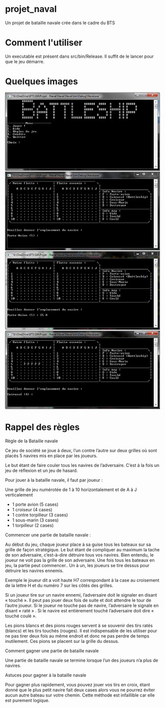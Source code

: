 # projet_naval
Un projet de bataille navale crée dans le cadre du BTS

# Comment l'utiliser

Un executable est présent dans src/bin/Release. Il suffit de le lancer pour que le jeu démarre.

# Quelques images

![menu naval](https://github.com/arandomdev247/projet_naval/blob/main/images/Naval_menu.PNG)
![menu naval utilisation 1](https://github.com/arandomdev247/projet_naval/blob/main/images/Naval.PNG)
![menu naval utilisation 2](https://github.com/arandomdev247/projet_naval/blob/main/images/Naval_1.PNG)
![menu naval utilisation 3](https://github.com/arandomdev247/projet_naval/blob/main/images/Naval_2.PNG)

# Rappel des règles

Règle de la Bataille navale

Ce jeu de société se joue à deux, l’un contre l’autre sur deux grilles où sont placés 5 navires mis en place par les joueurs.

Le but étant de faire couler tous les navires de l’adversaire. C’est à la fois un jeu de réflexion et un jeu de hasard.

Pour jouer à la bataille navale, il faut par joueur :

Une grille de jeu numérotée de 1 à 10 horizontalement et de A à J verticalement

- 1 porte avion (5 cases)
- 1 croiseur (4 cases)
- 1  contre torpilleur (3 cases)
- 1 sous-marin (3 cases)
- 1 torpilleur (2 cases)

Commencer une partie de bataille navale :

Au début du jeu, chaque joueur place à sa guise tous les bateaux sur sa grille de façon stratégique. Le but étant de compliquer au maximum la tache de son adversaire, c’est-à-dire détruire tous vos navires. Bien entendu, le joueur ne voit pas la grille de son adversaire.
Une fois tous les bateaux en jeu, la partie peut commencer.. Un à un, les joueurs se tire dessus pour détruire les navires ennemis.

Exemple le joueur dit a voit haute H7 correspondant à la case au croisement de la lettre H et du numéro 7 sur les côtés des grilles.

Si un joueur tire sur un navire ennemi, l’adversaire doit le signaler en disant « touché ». Il peut pas jouer deux fois de suite et doit attendre le tour de l’autre joueur.
Si le joueur ne touche pas de navire, l’adversaire le signale en disant « raté » .
Si le navire est entièrement touché l’adversaire doit dire « touché coulé ».

Les pions blancs et des pions rouges servent à se souvenir des tirs ratés (blancs) et les tirs touchés (rouges). Il est indispensable de les utiliser pour ne pas tirer deux fois au même endroit et donc ne pas perdre de temps inutilement. Ces pions se placent sur la grille du dessus.

Comment gagner une partie de bataille navale

Une partie de bataille navale se termine lorsque l’un des joueurs n’a plus de navires.

Astuces pour gagner à la bataille navale

Pour gagner plus rapidement, vous pouvez jouer vos tirs en croix, étant donné que le plus petit navire fait deux cases alors vous ne pourrez éviter aucun autre bateau sur votre chemin. Cette méthode est infaillible car elle est purement logique.
